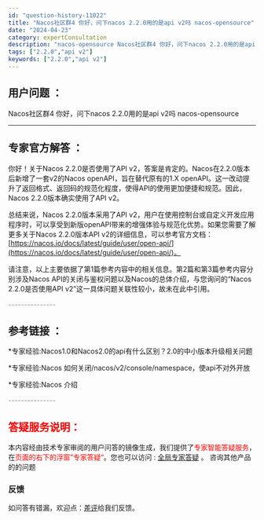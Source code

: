 ```yaml
---
id: "question-history-11022"
title: "Nacos社区群4 你好，问下nacos 2.2.0用的是api v2吗 nacos-opensource"
date: "2024-04-23"
category: expertConsultation
description: "nacos-opensource Nacos社区群4 你好，问下nacos 2.2.0用的是api v2吗"
tags: ["2.2.0","api v2"]
keywords: ["2.2.0","api v2"]
---
```


## 用户问题 ： 
 Nacos社区群4 你好，问下nacos 2.2.0用的是api v2吗 nacos-opensource 

---------------
## 专家官方解答 ：

你好！关于Nacos 2.2.0是否使用了API v2，答案是肯定的。Nacos在2.2.0版本后新增了一套v2的Nacos openAPI，旨在替代原有的1.X openAPI。这一改动提升了返回格式、返回码的规范化程度，使得API的使用更加便捷和规范。因此，Nacos 2.2.0版本确实使用了API v2。

总结来说，Nacos 2.2.0版本采用了API v2，用户在使用控制台或自定义开发应用程序时，可以享受到新版openAPI带来的增强体验与规范化优势。如果您需要了解更多关于Nacos 2.2.0版本API v2的详细信息，可以参考官方文档：[https://nacos.io/docs/latest/guide/user/open-api/](https://nacos.io/docs/latest/guide/user/open-api/)。

请注意，以上主要依据了第1篇参考内容中的相关信息。第2篇和第3篇参考内容分别涉及Nacos API的关闭与鉴权问题以及Nacos的总体介绍，与您询问的“Nacos 2.2.0是否使用API v2”这一具体问题关联性较小，故未在此中引用。


<font color="#949494">---------------</font> 


## 参考链接 ：

*专家经验:Nacos1.0和Nacos2.0的api有什么区别？2.0的中小版本升级相关问题 
 
 *专家经验:Nacos 如何关闭/nacos/v2/console/namespace，使api不对外开放 
 
 *专家经验:Nacos 介绍 


 <font color="#949494">---------------</font> 
 


## <font color="#FF0000">答疑服务说明：</font> 

本内容经由技术专家审阅的用户问答的镜像生成，我们提供了<font color="#FF0000">专家智能答疑服务</font>，在<font color="#FF0000">页面的右下的浮窗”专家答疑“</font>。您也可以访问 : [全局专家答疑](https://opensource.alibaba.com/chatBot) 。 咨询其他产品的的问题

### 反馈
如问答有错漏，欢迎点：[差评](https://ai.nacos.io/user/feedbackByEnhancerGradePOJOID?enhancerGradePOJOId=11674)给我们反馈。
